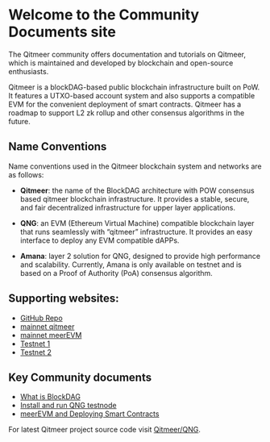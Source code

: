 # Welcome to the Community Documents site
The Qitmeer community offers documentation and tutorials on Qitmeer, which is maintained and developed by blockchain and open-source enthusiasts.

Qitmeer is a blockDAG-based public blockchain infrastructure built on PoW. It features a UTXO-based account system and also supports a compatible EVM for the convenient deployment of smart contracts. Qitmeer has a roadmap to support L2 zk rollup and other consensus algorithms in the future.

## Name Conventions

Name conventions used in the Qitmeer blockchain system and networks are as follows:

* **Qitmeer**: the name of the BlockDAG architecture with POW consensus based qitmeer blockchain infrastructure. It provides a stable, secure, and fair decentralized infrastructure for upper layer applications.

* **QNG**: an EVM (Ethereum Virtual Machine) compatible blockchain layer that runs seamlessly with “qitmeer” infrastructure. It provides an easy interface to deploy any EVM compatible dAPPs.

* **Amana**: layer 2 solution for QNG, designed to provide high performance and scalability. Currently, Amana is only available on testnet and is based on a Proof of Authority (PoA) consensus algorithm.

## Supporting websites:

* [GitHub Repo](https://github.com/Qitmeer/qng)
* [mainnet qitmeer](https://meerscan.io)
* [mainnet meerEVM](https://evm.meerscan.io)
* [Testnet 1](https://testnet.meerscan.io)
* [Testnet 2](https://testnet.qng.meerscan.io)

## Key Community documents
* [What is BlockDAG](What_is_BlockDAG.md)
* [Install and run QNG testnode](Installation_Running_qng_node.md)
* [meerEVM and Deploying Smart Contracts](meerEVM_deploying_SmartContracts.md)

For latest Qitmeer project source code visit [Qitmeer/QNG](https://github.com/Qitmeer/qng).